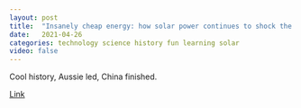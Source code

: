 ```yaml
---
layout: post
title:  "Insanely cheap energy: how solar power continues to shock the world"
date:   2021-04-26
categories: technology science history fun learning solar
video: false
---
```


Cool history, Aussie led, China finished.

[Link](//www.theguardian.com/australia-news/2021/apr/25/insanely-cheap-energy-how-solar-power-continues-to-shock-the-world)